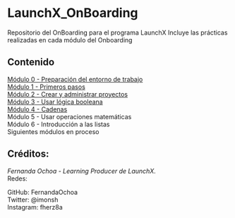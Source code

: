 # LaunchX_OnBoarding
Repositorio del OnBoarding para el programa LaunchX
Incluye las prácticas realizadas en cada módulo del Onboarding

## Contenido
[Módulo 0 - Preparación del entorno de trabajo](Modulo_0/)  
[Módulo 1 - Primeros pasos](Modulo_1/)  
[Módulo 2 - Crear y administrar proyectos](Modulo_2/)  
[Módulo 3 - Usar lógica booleana](Modulo_3/)  
[Módulo 4 - Cadenas](Modulo_4/)  
Módulo 5 - Usar operaciones matemáticas  
Módulo 6 - Introducción a las listas  
Siguientes módulos en proceso

## Créditos:
*Fernanda Ochoa - Learning Producer de LaunchX.*  
Redes:

GitHub: FernandaOchoa  
Twitter: @imonsh  
Instagram: fherz8a  
